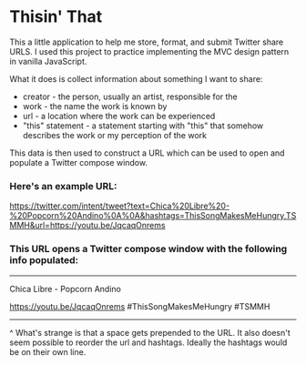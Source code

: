 # Thisin' That

This a little application to help me store, format, and submit Twitter share URLS. I used this project to practice implementing the MVC design pattern in vanilla JavaScript.

What it does is collect information about something I want to share:

* creator - the person, usually an artist, responsible for the
* work - the name the work is known by
* url - a location where the work can be experienced
* "this" statement - a statement starting with "this" that somehow describes the work or my perception of the work

This data is then used to construct a URL which can be used to open and populate a Twitter compose window.

### Here's an example URL: 

https://twitter.com/intent/tweet?text=Chica%20Libre%20-%20Popcorn%20Andino%0A%0A&hashtags=ThisSongMakesMeHungry,TSMMH&url=https://youtu.be/JqcaqOnrems

### This URL opens a Twitter compose window with the following info populated:
--------
Chica Libre - Popcorn Andino

 https://youtu.be/JqcaqOnrems #ThisSongMakesMeHungry #TSMMH
 
 --------
 
 
^ What's strange is that a space gets prepended to the URL. It also doesn't seem possible to reorder the url and hashtags. Ideally the hashtags would be on their own line. 



